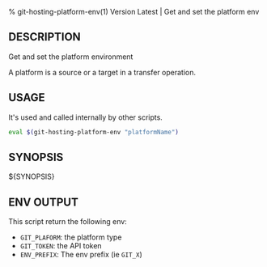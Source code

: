 % git-hosting-platform-env(1) Version Latest | Get and set the platform env
## DESCRIPTION

Get and set the platform environment

A platform is a source or a target in a transfer operation.


## USAGE

It's used and called internally by other scripts.
```bash
eval $(git-hosting-platform-env "platformName")
```

## SYNOPSIS

${SYNOPSIS}


## ENV OUTPUT

This script return the following env:
* `GIT_PLAFORM`: the platform type
* `GIT_TOKEN`: the API token
* `ENV_PREFIX`: The env prefix (ie `GIT_X`)

